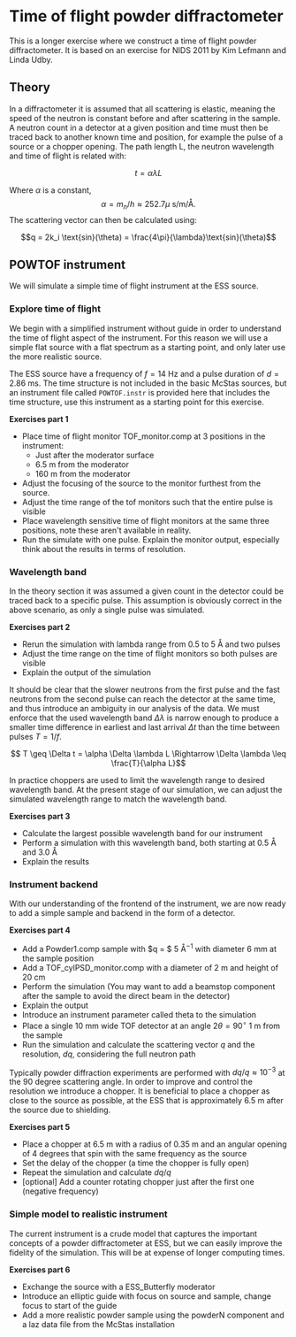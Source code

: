 # Time of flight powder diffractometer
This is a longer exercise where we construct a time of flight powder diffractometer. It is based on an exercise for NIDS 2011 by Kim Lefmann and Linda Udby.

## Theory
In a diffractometer it is assumed that all scattering is elastic, meaning the speed of the neutron is constant before and after scattering in the sample. A neutron count in a detector at a given position and time must then be traced back to another known time and position, for example the pulse of a source or a chopper opening. The path length L, the neutron wavelength and time of flight is related with:

$$t=\alpha \lambda L$$

Where $\alpha$ is a constant, 
$$\alpha = m_n/h \approx 252.7 \mu \textrm{~s/m/Å.} $$
The scattering vector can then be calculated using:

$$q = 2k_i \text{sin}(\theta) = \frac{4\pi}{\lambda}\text{sin}(\theta)$$

## POWTOF instrument
We will simulate a simple time of flight instrument at the ESS source.

### Explore time of flight
We begin with a simplified instrument without guide in order to understand the time of flight aspect of the instrument. For this reason we will use a simple flat source with a flat spectrum as a starting point, and only later use the more realistic source. 

The ESS source have a frequency of $f=14$ Hz and a pulse duration of $d=2.86$ ms. The time structure is not included in the basic McStas sources, but an instrument file called ```POWTOF.instr``` is provided here that includes the time structure, use this instrument as a starting point for this exercise.

**Exercises part 1**
- Place time of flight monitor TOF_monitor.comp at 3 positions in the instrument:
    - Just after the moderator surface
    - 6.5 m from the moderator 
    - 160 m from the moderator
- Adjust the focusing of the source to the monitor furthest from the source.
- Adjust the time range of the tof monitors such that the entire pulse is visible
- Place wavelength sensitive time of flight monitors at the same three positions, note these aren't available in reality.
- Run the simulate with one pulse. Explain the monitor output, especially think about the results in terms of resolution.

### Wavelength band
In the theory section it was assumed a given count in the detector could be traced back to a specific pulse. This assumption is obviously correct in the above scenario, as only a single pulse was simulated.

**Exercises part 2**
- Rerun the simulation with lambda range from 0.5 to 5 Å and two pulses
- Adjust the time range on the time of flight monitors so both pulses are visible
- Explain the output of the simulation

It should be clear that the slower neutrons from the first pulse and the fast neutrons from the second pulse can reach the detector at the same time, and thus introduce an ambiguity in our analysis of the data. We must enforce that the used wavelength band $\Delta \lambda$ is narrow enough to produce a smaller time difference in earliest and last arrival $\Delta t$ than the time between pulses $T = 1/f$.

$$ T \geq \Delta t = \alpha \Delta \lambda L \Rightarrow \Delta \lambda \leq \frac{T}{\alpha L}$$

In practice choppers are used to limit the wavelength range to desired wavelength band. At the present stage of our simulation, we can adjust the simulated wavelength range to match the wavelength band.

**Exercises part 3**
- Calculate the largest possible wavelength band for our instrument
- Perform a simulation with this wavelength band, both starting at 0.5 Å and 3.0 Å
- Explain the results

### Instrument backend
With our understanding of the frontend of the instrument, we are now ready to add a simple sample and backend in the form of a detector.

**Exercises part 4**
- Add a Powder1.comp sample with $q = $ 5 Å$^{-1}$ with diameter 6 mm at the sample position
- Add a TOF_cylPSD_monitor.comp with a diameter of 2 m and height of 20 cm
- Perform the simulation (You may want to add a beamstop component after the sample to avoid the direct beam in the detector)
- Explain the output
- Introduce an instrument parameter called theta to the simulation
- Place a single 10 mm wide TOF detector at an angle $2 \theta = 90^\circ$  1 m from the sample
- Run the simulation and calculate the scattering vector $q$ and the resolution, $dq$, considering the full neutron path

Typically powder diffraction experiments are performed with $dq/q \approx 10^{-3}$ at the 90 degree scattering angle. In order to improve and control the resolution we introduce a chopper. It is beneficial to place a chopper as close to the source as possible, at the ESS that is approximately 6.5 m after the source due to shielding.

**Exercises part 5**
- Place a chopper at 6.5 m with a radius of 0.35 m and an angular opening of 4 degrees that spin with the same frequency as the source
- Set the delay of the chopper (a time the chopper is fully open)
- Repeat the simulation and calculate $dq/q$
- [optional] Add a counter rotating chopper just after the first one (negative frequency)

### Simple model to realistic instrument
The current instrument is a crude model that captures the important concepts of a powder diffractometer at ESS, but we can easily improve the fidelity of the simulation. This will be at expense of longer computing times.

**Exercises part 6**
- Exchange the source with a ESS_Butterfly moderator
- Introduce an elliptic guide with focus on source and sample, change focus to start of the guide
- Add a more realistic powder sample using the powderN component and a laz data file from the McStas installation



